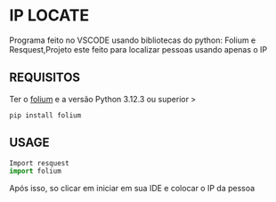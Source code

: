 # IP LOCATE
Programa feito no VSCODE usando bibliotecas do python: Folium e Resquest,Projeto este feito para localizar pessoas usando apenas o IP

## REQUISITOS
Ter o [folium](https://python-visualization.github.io/folium/latest/user_guide.html) e a versão Python 3.12.3 ou superior >
```
pip install folium
```
## USAGE
```python
Import resquest
import folium
```
Após isso, so clicar em iniciar em sua IDE e colocar o IP da pessoa
